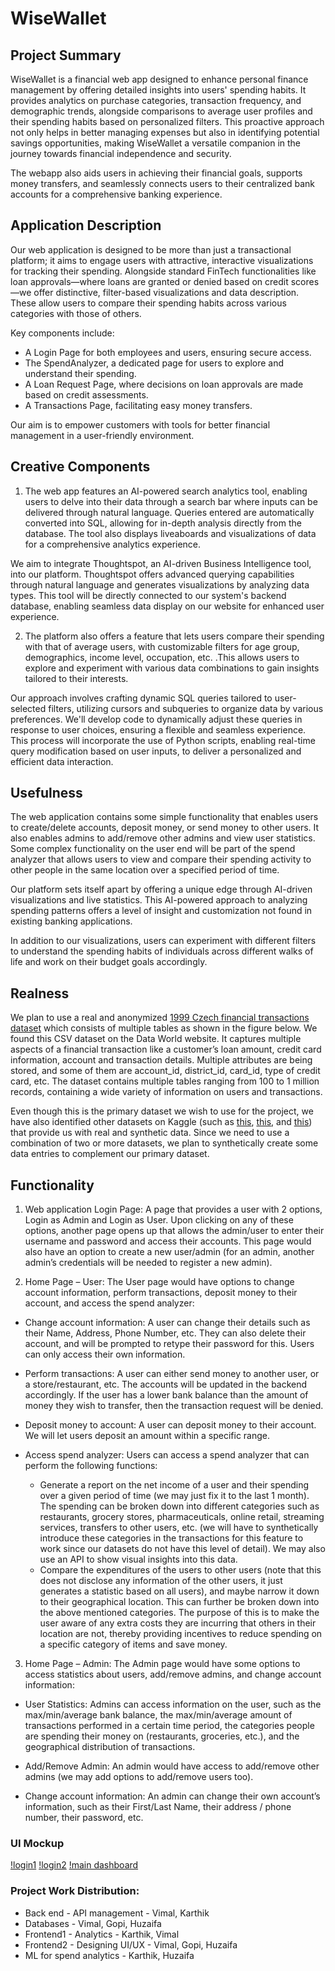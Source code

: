 # WiseWallet

## Project Summary

WiseWallet is a financial web app designed to enhance personal finance management by offering detailed insights into users' spending habits. It provides analytics on purchase categories, transaction frequency, and demographic trends, alongside comparisons to average user profiles and their spending habits based on personalized filters. This proactive approach not only helps in better managing expenses but also in identifying potential savings opportunities, making WiseWallet a versatile companion in the journey towards financial independence and security.

The webapp also aids users in achieving their financial goals, supports money transfers, and seamlessly connects users to their centralized bank accounts for a comprehensive banking experience.

## Application Description

Our web application is designed to be more than just a transactional platform; it aims to engage users with attractive, interactive visualizations for tracking their spending. Alongside standard FinTech functionalities like loan approvals—where loans are granted or denied based on credit scores—we offer distinctive, filter-based visualizations and data description. These allow users to compare their spending habits across various categories with those of others. 

Key components include:
- A Login Page for both employees and users, ensuring secure access.
- The SpendAnalyzer, a dedicated page for users to explore and understand their spending.
- A Loan Request Page, where decisions on loan approvals are made based on credit assessments.
- A Transactions Page, facilitating easy money transfers.

Our aim is to empower customers with tools for better financial management in a user-friendly environment.

## Creative Components

1) The web app features an AI-powered search analytics tool, enabling users to delve into their data through a search bar where inputs can be delivered through natural language. Queries entered are automatically converted into SQL, allowing for in-depth analysis directly from the database. The tool also displays liveaboards and visualizations of data for a comprehensive analytics experience.

We aim to integrate Thoughtspot, an AI-driven Business Intelligence tool, into our platform. Thoughtspot offers advanced querying capabilities through natural language and generates visualizations by analyzing data types. This tool will be directly connected to our system's backend database, enabling seamless data display on our website for enhanced user experience.

2) The platform also offers a feature that lets users compare their spending with that of average users, with customizable filters for age group, demographics, income level, occupation, etc. .This allows users to explore and experiment with various data combinations to gain insights tailored to their interests.

Our approach involves crafting dynamic SQL queries tailored to user-selected filters, utilizing cursors and subqueries to organize data by various preferences. We'll develop code to dynamically adjust these queries in response to user choices, ensuring a flexible and seamless experience. This process will incorporate the use of Python scripts, enabling real-time query modification based on user inputs, to deliver a personalized and efficient data interaction.

## Usefulness

The web application contains some simple functionality that enables users to create/delete accounts, deposit money, or send money to other users. It also enables admins to add/remove other admins and view user statistics. Some complex functionality on the user end will be part of the spend analyzer that allows users to view and compare their spending activity to other people in the same location over a specified period of time.

Our platform sets itself apart by offering a unique edge through AI-driven visualizations and live statistics. This AI-powered approach to analyzing spending patterns offers a level of insight and customization not found in existing banking applications. 

In addition to our visualizations, users can experiment with different filters to understand the spending habits of individuals across different walks of life and work on their budget goals accordingly.

## Realness

We plan to use a real and anonymized [1999 Czech financial transactions dataset](https://data.world/lpetrocelli/czech-financial-dataset-real-anonymized-transactions/workspace/project-summary?agentid=lpetrocelli&datasetid=czech-financial-dataset-real-anonymized-transactions) which consists of multiple tables as shown in the figure below. We found this CSV dataset on the Data World website. It captures multiple aspects of a financial transaction like a customer’s loan amount, credit card information, account and transaction details. Multiple attributes are being stored, and some of them are account_id, district_id, card_id, type of credit card, etc. The dataset contains multiple tables ranging from 100 to 1 million records, containing a wide variety of information on users and transactions.

Even though this is the primary dataset we wish to use for the project, we have also identified other datasets on Kaggle (such as [this](https://www.kaggle.com/datasets/shivamb/bank-customer-segmentation), [this](https://www.kaggle.com/datasets/radistaleks/synthetic-bank-transactions), and [this](https://www.kaggle.com/datasets/ealaxi/paysim1)) that provide us with real and synthetic data. Since we need to use a combination of two or more datasets, we plan to synthetically create some data entries to complement our primary dataset.

## Functionality

1) Web application Login Page:
A page that provides a user with 2 options, Login as Admin and Login as User. Upon clicking on any of these options, another page opens up that allows the admin/user to enter their username and password and access their accounts. This page would also have an option to create a new user/admin (for an admin, another admin’s credentials will be needed to register a new admin).

2) Home Page – User:
The User page would have options to change account information, perform transactions, deposit money to their account, and access the spend analyzer:

- Change account information: A user can change their details such as their Name, Address, Phone Number, etc. They can also delete their account, and will be prompted to retype their password for this. Users can only access their own information.

- Perform transactions: A user can either send money to another user, or a store/restaurant, etc. The accounts will be updated in the backend accordingly. If the user has a lower bank balance than the amount of money they wish to transfer, then the transaction request will be denied.

- Deposit money to account: A user can deposit money to their account. We will let users deposit an amount within a specific range.

- Access spend analyzer: Users can access a spend analyzer that can perform the following functions:
    - Generate a report on the net income of a user and their spending over a given period of time (we may just fix it to the last 1 month). The spending can be broken down into different categories such as restaurants, grocery stores, pharmaceuticals, online retail, streaming services, transfers to other users, etc. (we will have to synthetically introduce these categories in the transactions for this feature to work since our datasets do not have this level of detail). We may also use an API to show visual insights into this data.
    - Compare the expenditures of the users to other users (note that this does not disclose any information of the other users, it just generates a statistic based on all users), and maybe narrow it down to their geographical location. This can further be broken down into the above mentioned categories. The purpose of this is to make the user aware of any extra costs they are incurring that others in their location are not, thereby providing incentives to reduce spending on a specific category of items and save money.

3) Home Page – Admin:
The Admin page would have some options to access statistics about users, add/remove admins, and change account information:

- User Statistics: Admins can access information on the user, such as the max/min/average bank balance, the max/min/average amount of transactions performed in a certain time period, the categories people are spending their money on (restaurants, groceries, etc.), and the geographical distribution of transactions.

- Add/Remove Admin: An admin would have access to add/remove other admins (we may add options to add/remove users too).

- Change account information: An admin can change their own account’s information, such as their First/Last Name, their address / phone number, their password, etc.

### UI Mockup

[!login1](https://github.com/cs411-alawini/sp24-cs411-team100-CS411Group100/blob/main/images/login.png)
[!login2](https://github.com/cs411-alawini/sp24-cs411-team100-CS411Group100/blob/main/images/login2.png)
[!main dashboard](https://github.com/cs411-alawini/sp24-cs411-team100-CS411Group100/blob/main/images/user.png)

### Project Work Distribution:

- Back end - API management - Vimal, Karthik
- Databases - Vimal, Gopi, Huzaifa
- Frontend1 - Analytics - Karthik, Vimal
- Frontend2 - Designing UI/UX - Vimal, Gopi, Huzaifa
- ML for spend analytics - Karthik, Huzaifa



